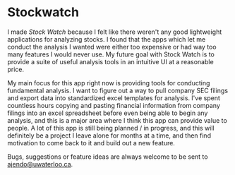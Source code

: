 # Stockwatch

I made _Stock Watch_ because I felt like there weren't
any good lightweight applications for analyzing stocks. I
found that the apps which let me conduct the analysis I
wanted were either too expensive or had way too many
features I would never use. My future goal with
Stock Watch is to provide a suite of useful analysis
tools in an intuitive UI at a reasonable price.

My main focus for this app right now is providing tools for
conducting fundamental analysis. I want to figure out a way
to pull company SEC filings and export data into
standardized excel templates for analysis. I've spent
countless hours copying and pasting financial information
from company filings into an excel spreadsheet before even
being able to begin any analysis, and this is a major area
where I think this app can provide value to people. A lot of
this app is still being planned / in progress, and this will
definitely be a project I leave alone for months at a time,
and then find motivation to come back to it and build out a
new feature.

Bugs, suggestions or feature ideas are always welcome to be
sent to <Link href="mailto:ajendo@uwaterloo.ca" color="inherit">
ajendo@uwaterloo.ca</Link>.
